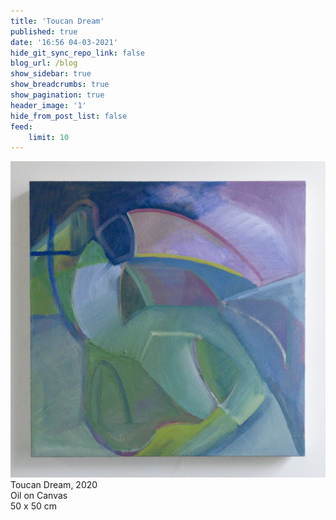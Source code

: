 ```yaml
---
title: 'Toucan Dream'
published: true
date: '16:56 04-03-2021'
hide_git_sync_repo_link: false
blog_url: /blog
show_sidebar: true
show_breadcrumbs: true
show_pagination: true
header_image: '1'
hide_from_post_list: false
feed:
    limit: 10
---
```


[![](APC_0008%20copy.jpg)
](/paintings/toucan-dream)
Toucan Dream, 2020  
Oil on Canvas  
50 x 50 cm